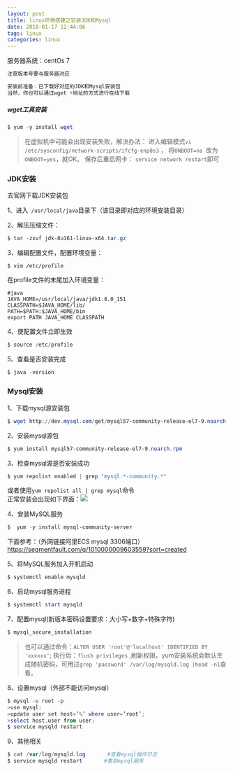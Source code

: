 ```yaml
---
layout: post
title: linux环境搭建之安装JDK和Mysql
date: 2018-01-17 12:44:06
tags: linux
categories: linux
---
```


服务器系统：centOs 7
```powershell
注意版本号要与服务器对应
```

```powershell
安装前准备：已下载好对应的JDK和Mysql安装包
当然，你也可以通过wget +地址的方式进行在线下载
```

##### wget工具安装
```powershell
$ yum -y install wget
```
>在虚拟机中可能会出现安装失败，解决办法：
进入编辑模式`vi /etc/sysconfig/network-scripts/ifcfg-enp0s3` ，
将`ONBOOT=no `改为`ONBOOT=yes`，就OK。
保存后重启网卡： `service network restart`即可 

<!-- more -->

### JDK安装

去官网下载JDK安装包

1、进入` /usr/local/java`目录下（该目录即对应的环境安装目录）

2、解压压缩文件：
```powershell
$ tar -zxvf jdk-8u161-linux-x64.tar.gz
```

3、编辑配置文件，配置环境变量：
```vim
$ vim /etc/profile
```

在profile文件的末尾加入环境变量：
```vim
#java
JAVA_HOME=/usr/local/java/jdk1.8.0_151
CLASSPATH=$JAVA_HOME/lib/
PATH=$PATH:$JAVA_HOME/bin
export PATH JAVA_HOME CLASSPATH
```

4、使配置文件立即生效
```powershell
$ source /etc/profile
```

5、查看是否安装完成
```powershell
$ java -version
```


### Mysql安装

1、下载mysql源安装包

```powershell
$ wget http://dev.mysql.com/get/mysql57-community-release-el7-9.noarch.rpm
```
2、安装mysql源包

```powershell
$ yum install mysql57-community-release-el7-9.noarch.rpm
```

3、检查mysql源是否安装成功

```powershell
$ yum repolist enabled | grep "mysql.*-community.*"
```
或者使用`yum repolist all | grep mysql`命令  
正常安装会出现如下界面：![](http://p2jr3pegk.bkt.clouddn.com/linux01-1.png)

4、安装MySQL服务

```powershell
$  yum -y install mysql-community-server
```



下面参考：（外网链接阿里ECS mysql 3306端口）
https://segmentfault.com/q/1010000009603559?sort=created

5、将MySQL服务加入开机启动
```powershell
$ systemctl enable mysqld
```

6、启动mysql服务进程 
```powershell
$ systemctl start mysqld
```

7、配置mysql(新版本密码设置要求：大小写+数字+特殊字符)

```powershell
$ mysql_secure_installation
```

> 也可以通过命令：`ALTER USER 'root'@'localhost' IDENTIFIED BY 'xxxxxx'`; 执行后：`flush privileges` ,刷新权限。yum安装系统会默认生成随机密码，可用过`grep 'password' /var/log/mysqld.log |head -n1`查看。

8、设置mysql（外部不能访问mysql）

```powershell
$ mysql -u root -p
>use mysql;
>update user set host=’%’ where user=’root’;
>select host,user from user;
$ service mysqld restart
```

9、其他相关

```powershell
$ cat /var/log/mysqld.log       #查看mysql操作日志
$ service mysqld restart       #重启mysql服务
```

